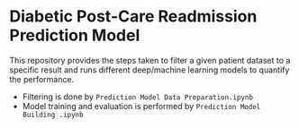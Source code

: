 # Diabetic Post-Care Readmission Prediction Model

This repository provides the steps taken to filter a given patient dataset to a specific result and runs different deep/machine learning models to quantify the performance. 
- Filtering is done by `Prediction Model Data Preparation.ipynb`
- Model training and evaluation is performed by `Prediction Model Building .ipynb`
